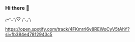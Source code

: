 ### Hi there 👋

₍⑅ᐢ..ᐢ₎♡  ₍ᐢ.  ̯.ᐢ₎

<!-- 🔭 I’m currently working on ...
🌱 I’m currently learning ...
👯 I’m looking to collaborate on ...
🤔 I’m looking for help with ...
💬 Ask me about ...
📫 How to reach me: ...
😄 Pronouns: ...
⚡ Fun fact: ... -->

https://open.spotify.com/track/4FKmrrI6y8REWoCyV5tAhY?si=fb384e47812943c5
